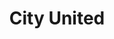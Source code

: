 ---
pid: LS13
title: City United
location_transcription: City Hall
zipcode: '19132'
outside_phl: 
neighborhood: Strawberry Mansion
age: '13'
age_range: 13-19
instagram: 
image_file_name: LS_13.jpg
proposal_transcription: Unity with every colors holding hands to show the city of
  Brotherly Love
topic: Brotherly Love,Inclusivity,Unity,Race Ethnicity
topic_summary: 0, 0, 0, 0
type: Other No Form
keywords_other: 
credit: LaDeren Barker
image_labels: 
twitter: 
facebook: 
permalink: "/monuments/ls13/"
layout: item-page
---